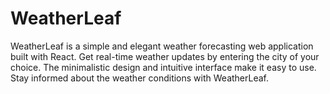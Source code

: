 # WeatherLeaf
WeatherLeaf is a simple and elegant weather forecasting web application built with React. Get real-time weather updates by entering the city of your choice. The minimalistic design and intuitive interface make it easy to use. Stay informed about the weather conditions with WeatherLeaf.
